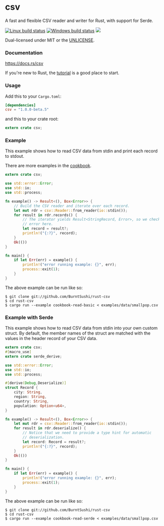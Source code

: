 csv
===
A fast and flexible CSV reader and writer for Rust, with support for Serde.

[![Linux build status](https://api.travis-ci.org/BurntSushi/rust-csv.png)](https://travis-ci.org/BurntSushi/rust-csv)
[![Windows build status](https://ci.appveyor.com/api/projects/status/github/BurntSushi/rust-csv?svg=true)](https://ci.appveyor.com/project/BurntSushi/rust-csv)
[![](http://meritbadge.herokuapp.com/csv)](https://crates.io/crates/csv)

Dual-licensed under MIT or the [UNLICENSE](http://unlicense.org).


### Documentation

https://docs.rs/csv

If you're new to Rust, the
[tutorial](https://docs.rs/csv/1.0.0-beta.5/csv/tutorial/index.html)
is a good place to start.


### Usage

Add this to your `Cargo.toml`:

```toml
[dependencies]
csv = "1.0.0-beta.5"
```

and this to your crate root:

```rust
extern crate csv;
```

### Example

This example shows how to read CSV data from stdin and print each record to
stdout.

There are more examples in the
[cookbook](https://docs.rs/csv/1.0.0-beta.5/csv/cookbook/index.html).

```rust
extern crate csv;

use std::error::Error;
use std::io;
use std::process;

fn example() -> Result<(), Box<Error>> {
    // Build the CSV reader and iterate over each record.
    let mut rdr = csv::Reader::from_reader(io::stdin());
    for result in rdr.records() {
        // The iterator yields Result<StringRecord, Error>, so we check the
        // error here.
        let record = result?;
        println!("{:?}", record);
    }
    Ok(())
}

fn main() {
    if let Err(err) = example() {
        println!("error running example: {}", err);
        process::exit(1);
    }
}
```

The above example can be run like so:

```ignore
$ git clone git://github.com/BurntSushi/rust-csv
$ cd rust-csv
$ cargo run --example cookbook-read-basic < examples/data/smallpop.csv
```

### Example with Serde

This example shows how to read CSV data from stdin into your own custom struct.
By default, the member names of the struct are matched with the values in the
header record of your CSV data.

```rust
extern crate csv;
#[macro_use]
extern crate serde_derive;

use std::error::Error;
use std::io;
use std::process;

#[derive(Debug,Deserialize)]
struct Record {
    city: String,
    region: String,
    country: String,
    population: Option<u64>,
}

fn example() -> Result<(), Box<Error>> {
    let mut rdr = csv::Reader::from_reader(io::stdin());
    for result in rdr.deserialize() {
        // Notice that we need to provide a type hint for automatic
        // deserialization.
        let record: Record = result?;
        println!("{:?}", record);
    }
    Ok(())
}

fn main() {
    if let Err(err) = example() {
        println!("error running example: {}", err);
        process::exit(1);
    }
}
```

The above example can be run like so:

```ignore
$ git clone git://github.com/BurntSushi/rust-csv
$ cd rust-csv
$ cargo run --example cookbook-read-serde < examples/data/smallpop.csv
```
